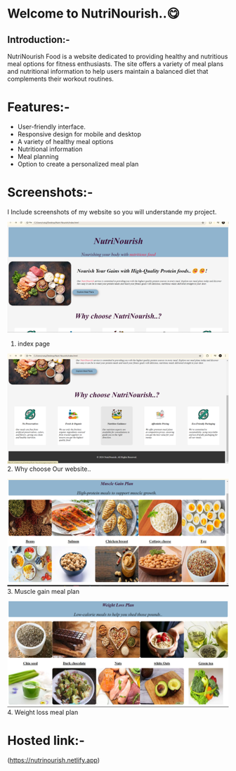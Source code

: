 # Welcome to NutriNourish..😋

## Introduction:-

NutriNourish Food is a website dedicated to providing healthy and nutritious meal options for fitness enthusiasts. The site offers a variety of meal plans and nutritional information to help users maintain a balanced diet that complements their workout routines.

# Features:-

- User-friendly interface.
- Responsive design for mobile and desktop
 - A variety of healthy meal options
- Nutritional information 
 - Meal planning 
- Option to create a personalized meal plan

# Screenshots:-
 I Include screenshots of my  website  so you will understande my project.


  ![screenshots](./images/Screenshots/img1.png)
1. index page


![screenshots](./images/Screenshots/img2.png)
2. Why choose Our website..


![screenshots](./images/Screenshots/img3.png)
3. Muscle gain meal plan


![screenshots](./images/Screenshots/img4.png)
4. Weight loss meal plan

# Hosted link:-
 (https://nutrinourish.netlify.app)